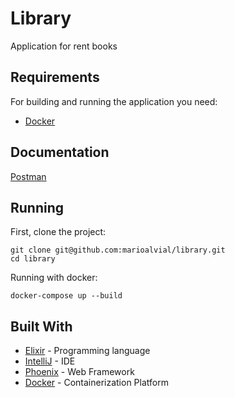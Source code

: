 # Library

Application for rent books 

## Requirements

For building and running the application you need:

- [Docker](https://www.docker.com/)

## Documentation
[Postman](https://documenter.getpostman.com/view/4456023/RWEgreCA)

## Running

First, clone the project:

```shell
git clone git@github.com:marioalvial/library.git
cd library
```
Running with docker:

```shell
docker-compose up --build
```

## Built With

- [Elixir](https://elixir-lang.org/) - Programming language
- [IntelliJ](https://www.jetbrains.com/idea/) - IDE
- [Phoenix](http://phoenixframework.org/) - Web Framework
- [Docker](https://www.docker.com/) - Containerization Platform
